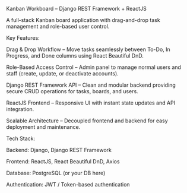 Kanban Workboard – Django REST Framework + ReactJS

A full-stack Kanban board application with drag-and-drop task management and role-based user control.

Key Features:

Drag & Drop Workflow – Move tasks seamlessly between To-Do, In Progress, and Done columns using React Beautiful DnD.

Role-Based Access Control – Admin panel to manage normal users and staff (create, update, or deactivate accounts).

Django REST Framework API – Clean and modular backend providing secure CRUD operations for tasks, boards, and users.

ReactJS Frontend – Responsive UI with instant state updates and API integration.

Scalable Architecture – Decoupled frontend and backend for easy deployment and maintenance.

Tech Stack:

Backend: Django, Django REST Framework

Frontend: ReactJS, React Beautiful DnD, Axios

Database: PostgreSQL (or your DB here)

Authentication: JWT / Token-based authentication
